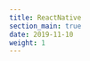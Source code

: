 ```yaml
---
title: ReactNative
section_main: true
date: 2019-11-10
weight: 1
---
```


<script>
    location.href = "start"
</script>
